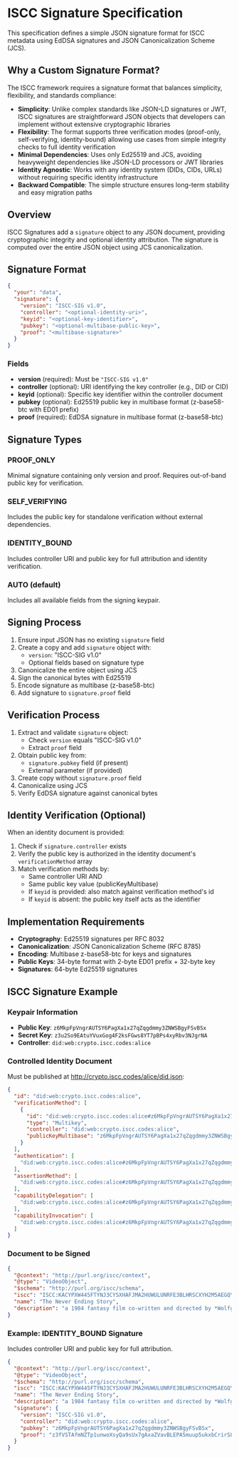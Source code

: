 # ISCC Signature Specification

This specification defines a simple JSON signature format for ISCC metadata using EdDSA signatures and JSON
Canonicalization Scheme (JCS).

## Why a Custom Signature Format?

The ISCC framework requires a signature format that balances simplicity, flexibility, and standards compliance:

- **Simplicity**: Unlike complex standards like JSON-LD signatures or JWT, ISCC signatures are straightforward
  JSON objects that developers can implement without extensive cryptographic libraries
- **Flexibility**: The format supports three verification modes (proof-only, self-verifying, identity-bound)
  allowing use cases from simple integrity checks to full identity verification
- **Minimal Dependencies**: Uses only Ed25519 and JCS, avoiding heavyweight dependencies like JSON-LD processors
  or JWT libraries
- **Identity Agnostic**: Works with any identity system (DIDs, CIDs, URLs) without requiring specific identity
  infrastructure
- **Backward Compatible**: The simple structure ensures long-term stability and easy migration paths

## Overview

ISCC Signatures add a `signature` object to any JSON document, providing cryptographic integrity and optional
identity attribution. The signature is computed over the entire JSON object using JCS canonicalization.

## Signature Format

```json
{
  "your": "data",
  "signature": {
    "version": "ISCC-SIG v1.0",
    "controller": "<optional-identity-uri>",
    "keyid": "<optional-key-identifier>",
    "pubkey": "<optional-multibase-public-key>",
    "proof": "<multibase-signature>"
  }
}
```

### Fields

- **version** (required): Must be `"ISCC-SIG v1.0"`
- **controller** (optional): URI identifying the key controller (e.g., DID or CID)
- **keyid** (optional): Specific key identifier within the controller document
- **pubkey** (optional): Ed25519 public key in multibase format (z-base58-btc with ED01 prefix)
- **proof** (required): EdDSA signature in multibase format (z-base58-btc)

## Signature Types

### PROOF_ONLY

Minimal signature containing only version and proof. Requires out-of-band public key for verification.

### SELF_VERIFYING

Includes the public key for standalone verification without external dependencies.

### IDENTITY_BOUND

Includes controller URI and public key for full attribution and identity verification.

### AUTO (default)

Includes all available fields from the signing keypair.

## Signing Process

1. Ensure input JSON has no existing `signature` field
2. Create a copy and add `signature` object with:
   - `version`: "ISCC-SIG v1.0"
   - Optional fields based on signature type
3. Canonicalize the entire object using JCS
4. Sign the canonical bytes with Ed25519
5. Encode signature as multibase (z-base58-btc)
6. Add signature to `signature.proof` field

## Verification Process

1. Extract and validate `signature` object:
   - Check `version` equals "ISCC-SIG v1.0"
   - Extract `proof` field
2. Obtain public key from:
   - `signature.pubkey` field (if present)
   - External parameter (if provided)
3. Create copy without `signature.proof` field
4. Canonicalize using JCS
5. Verify EdDSA signature against canonical bytes

## Identity Verification (Optional)

When an identity document is provided:

1. Check if `signature.controller` exists
2. Verify the public key is authorized in the identity document's `verificationMethod` array
3. Match verification methods by:
   - Same controller URI AND
   - Same public key value (publicKeyMultibase)
   - If `keyid` is provided: also match against verification method's id
   - If `keyid` is absent: the public key itself acts as the identifier

## Implementation Requirements

- **Cryptography**: Ed25519 signatures per RFC 8032
- **Canonicalization**: JSON Canonicalization Scheme (RFC 8785)
- **Encoding**: Multibase z-base58-btc for keys and signatures
- **Public Keys**: 34-byte format with 2-byte ED01 prefix + 32-byte key
- **Signatures**: 64-byte Ed25519 signatures

## ISCC Signature Example

### Keypair Information

- **Public Key**: `z6MkpFpVngrAUTSY6PagXa1x27qZqgdmmy3ZNWSBgyFSvBSx`
- **Secret Key**: `z3u2So9EAtuYVuxGog4F2ksFGws8YT7pBPs4xyRbv3NJgrNA`
- **Controller**: `did:web:crypto.iscc.codes:alice`

### Controlled Identity Document

Must be published at http://crypto.iscc.codes/alice/did.json:

```json
{
  "id": "did:web:crypto.iscc.codes:alice",
  "verificationMethod": [
    {
      "id": "did:web:crypto.iscc.codes:alice#z6MkpFpVngrAUTSY6PagXa1x27qZqgdmmy3ZNWSBgyFSvBSx",
      "type": "Multikey",
      "controller": "did:web:crypto.iscc.codes:alice",
      "publicKeyMultibase": "z6MkpFpVngrAUTSY6PagXa1x27qZqgdmmy3ZNWSBgyFSvBSx"
    }
  ],
  "authentication": [
    "did:web:crypto.iscc.codes:alice#z6MkpFpVngrAUTSY6PagXa1x27qZqgdmmy3ZNWSBgyFSvBSx"
  ],
  "assertionMethod": [
    "did:web:crypto.iscc.codes:alice#z6MkpFpVngrAUTSY6PagXa1x27qZqgdmmy3ZNWSBgyFSvBSx"
  ],
  "capabilityDelegation": [
    "did:web:crypto.iscc.codes:alice#z6MkpFpVngrAUTSY6PagXa1x27qZqgdmmy3ZNWSBgyFSvBSx"
  ],
  "capabilityInvocation": [
    "did:web:crypto.iscc.codes:alice#z6MkpFpVngrAUTSY6PagXa1x27qZqgdmmy3ZNWSBgyFSvBSx"
  ]
}
```

### Document to be Signed

```json
{
  "@context": "http://purl.org/iscc/context",
  "@type": "VideoObject",
  "$schema": "http://purl.org/iscc/schema",
  "iscc": "ISCC:KACYPXW445FTYNJ3CYSXHAFJMA2HUWULUNRFE3BLHRSCXYH2M5AEGQY",
  "name": "The Never Ending Story",
  "description": "a 1984 fantasy film co-written and directed by *Wolfgang Petersen*"
}
```

### Example: IDENTITY_BOUND Signature

Includes controller URI and public key for full attribution.

```json
{
  "@context": "http://purl.org/iscc/context",
  "@type": "VideoObject",
  "$schema": "http://purl.org/iscc/schema",
  "iscc": "ISCC:KACYPXW445FTYNJ3CYSXHAFJMA2HUWULUNRFE3BLHRSCXYH2M5AEGQY",
  "name": "The Never Ending Story",
  "description": "a 1984 fantasy film co-written and directed by *Wolfgang Petersen*",
  "signature": {
    "version": "ISCC-SIG v1.0",
    "controller": "did:web:crypto.iscc.codes:alice",
    "pubkey": "z6MkpFpVngrAUTSY6PagXa1x27qZqgdmmy3ZNWSBgyFSvBSx",
    "proof": "z3fVSTAfmNZTp1unwoXsyQa9sUx7gAxaZVavBLEPA5muup5ukxbCrirS8jcuhKzvQ3kp6UCJz2RA5wkZhYZ49o5wr"
  }
}
```
